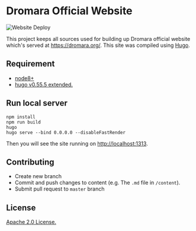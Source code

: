 # Dromara Official Website

![Website Deploy](https://github.com/dromara/dromara.github.io/workflows/Website%20Deploy/badge.svg)

This project keeps all sources used for building up Dromara official website which's served at <https://dromara.org/>. 
This site was compiled using [Hugo](https://gohugo.io/).
                                                                                                                      
## Requirement

* [node8+](https://nodejs.org/en/)
* [hugo v0.55.5 extended.](https://github.com/gohugoio/hugo/releases/tag/v0.55.5)

## Run local server

```shell
npm install
npm run build
hugo
hugo serve --bind 0.0.0.0 --disableFastRender
```
Then you will see the site running on <http://localhost:1313>.

## Contributing

* Create new branch
* Commit and push changes to content (e.g. The `.md` file in `/content`).
* Submit pull request to `master` branch

## License

[Apache 2.0 License.](/LICENSE)
